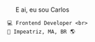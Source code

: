 <img src="https://media.giphy.com/media/hvRJCLFzcasrR4ia7z/giphy.gif" width="15px"> E ai, eu sou Carlos

	💻 Frontend Developer <br>
	🏡 Impeatriz, MA, BR 🌎


<!-- **carlossantos74/carlossantos74** is a ✨ _special_ ✨ repository because its `README.md` (this file) appears on your GitHub profile. --> 
